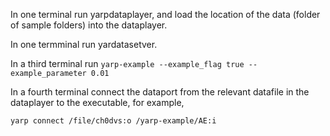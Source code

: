 In one terminal run yarpdataplayer, and load the location of the data (folder of sample folders) into the dataplayer.

In one termminal run yardatasetver.

In a third terminal run `yarp-example --example_flag true --example_parameter 0.01`

In a fourth terminal connect the dataport from the relevant datafile in the dataplayer to the executable, for example,

`yarp connect /file/ch0dvs:o /yarp-example/AE:i`
